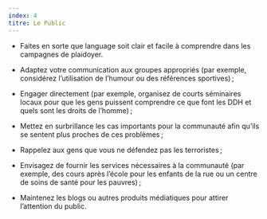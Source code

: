 ```yaml
---
index: 4
titre: Le Public
---
```

- Faites en sorte que language soit clair et facile à comprendre dans les campagnes de plaidoyer.

- Adaptez votre communication aux groupes appropriés (par exemple, considérez
l’utilisation de l’humour ou des références sportives) ;

- Engager directement (par exemple, organisez de courts séminaires locaux pour que les gens puissent
comprendre ce que font les DDH et quels sont les droits de l’homme) ;

- Mettez en surbrillance les cas importants pour la communauté afin qu’ils se sentent plus proches de ces problèmes ;

- Rappelez aux gens que vous ne défendez pas les terroristes ;

- Envisagez de fournir les services nécessaires à la communauté (par exemple, des cours après l’école pour
les enfants de la rue ou un centre de soins de santé pour les pauvres) ;

- Maintenez les blogs ou autres produits médiatiques pour attirer l’attention du public.